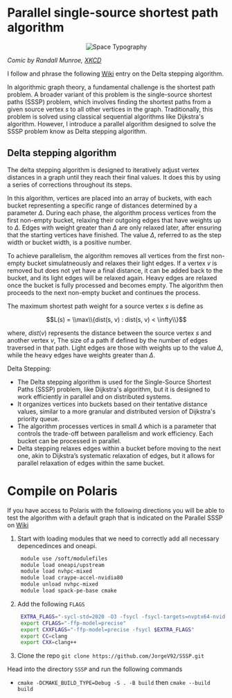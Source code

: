 # Parallel single-source shortest path algorithm 

<p align="center">
  <img src="https://imgs.xkcd.com/comics/space_typography.png" alt="Space Typography">
</p>

_Comic by Randall Munroe, [XKCD](https://xkcd.com/590/)_

I follow and phrase the following [Wiki](https://en.wikipedia.org/wiki/Parallel_single-source_shortest_path_algorithm) entry on the Delta stepping algorithm. 

In algorithmic graph theory, a fundamental challenge is the shortest path problem. A broader variant of this problem is the single-source shortest paths (SSSP) problem, which involves finding the shortest paths from a given source vertex $s$ to all other vertices in the graph. Traditionally, this problem is solved using classical sequential algorithms like Dijkstra's algorithm. However, I introduce a parallel algorithm designed to solve the SSSP problem know as Delta stepping algorithm.

## Delta stepping algorithm 

The delta stepping algorithm is designed to iteratively adjust vertex distances in a graph until they reach their final values. It does this by using a series of corrections throughout its steps. 

In this algorithm, vertices are placed into an array of buckets, with each bucket representing a specific range of distances determined by a parameter $\Delta$.  During each phase, the algorithm process vertices from the first non-empty bucket, relaxing their outgoing edges that have weights up to $\Delta$. Edges with weight greater than $\Delta$ are only relaxed later, after ensuring that the starting vertices have finished. The value $\Delta$, referred to as the step width or bucket width, is a positive number.  

To achieve parallelism, the algorithm removes all vertices from the first non-empty bucket simulatneously and relaxes their light edges. If a vertex $v$ is removed but does not yet have a final distance, it can be added back to the bucket, and its light edges will be relaxed again. Heavy edges are relaxed once the bucket is fully processed and becomes empty. The algorithm then proceeds to the next non-empty bucket and continues the process. 


The maximum shortest path weight for a source vertex $s$ is define as 

$$L(s) = \\max\\{dist(s, v) : dist(s, v) < \infty\\}$$

where, $dist(v)$ represents the distance between the source vertex $s$ and another vertex $v$, The size of a path if defined by the number of edges traversed in that path. Light edges are those with weights up to the value $\Delta$, while the heavy edges have weights greater than $\Delta$.

Delta Stepping:

- The Delta stepping algorithm is used for the Single-Source Shortest Paths (SSSP) problem, like Dijkstra's algorithm, but it is designed to work efficiently in parallel and on distributed systems.
- It organizes vertices into buckets based on their tentative distance values, similar to a more granular and distributed version of Dijkstra's priority queue.
- The algorithm processes vertices in small $\Delta$ which is a parameter that controls the trade-off between parallelism and work efficiency. Each bucket can be processed in parallel.
- Delta stepping relaxes edges within a bucket before moving to the next one, akin to Dijkstra’s systematic relaxation of edges, but it allows for parallel relaxation of edges within the same bucket.


# Compile on Polaris 

If you have access to Polaris with the following directions you will be able to test the algorithm with a default graph that is indicated on the Parallel SSSP on [Wiki](https://en.wikipedia.org/wiki/Parallel_single-source_shortest_path_algorithm)

1. Start with loading modules that we need to correctly add all necessary depencedinces and oneapi.
   ```bash
    module use /soft/modulefiles
    module load oneapi/upstream
    module load nvhpc-mixed
    module load craype-accel-nvidia80
    module unload nvhpc-mixed
    module load spack-pe-base cmake
   ```
2. Add the following `FLAGS`
   ```bash
    EXTRA_FLAGS="-sycl-std=2020 -O3 -fsycl -fsycl-targets=nvptx64-nvidia-cuda -Xsycl-target-backend --cuda-gpu-arch=sm_80"
    export CFLAGS="-ffp-model=precise"
    export CXXFLAGS="-ffp-model=precise -fsycl $EXTRA_FLAGS"
    export CC=clang
    export CXX=clang++
   ```
3. Clone the repo `git clone https://github.com/JorgeV92/SSSP.git`

Head into the directory `SSSP` and run the following commands 

- `cmake -DCMAKE_BUILD_TYPE=Debug -S . -B build` then `cmake --build build`
